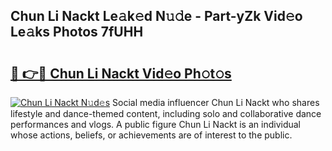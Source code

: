 ## Chun Li Nackt Le𝚊k𝚎d N𝚞𝚍e - Part-yZk Vid𝚎o Le𝚊ks Photos 7fUHH

# <h2><a href="http://fb7ppn.evod.top/?m=Chun+Li+Nackt">🔗 👉🔴 Chun Li Nackt Vid𝚎o Ph𝚘t𝚘s</a></h2>

[![Chun Li Nackt N𝚞d𝚎s](https://i.imgur.com/8V9OHl7.gif)](http://fb7ppn.evod.top/?m=Chun+Li+Nackt)
Social media influencer Chun Li Nackt who shares lifestyle and dance-themed content, including solo and collaborative dance performances and vlogs. A public figure Chun Li Nackt is an individual whose actions, beliefs, or achievements are of interest to the public. 

